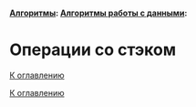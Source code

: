 #### [Алгоритмы](../README.md#Алгоритмы): [Алгоритмы работы с данными](../README.md#%D0%B0%D0%BB%D0%B3%D0%BE%D1%80%D0%B8%D1%82%D0%BC%D1%8B-%D1%80%D0%B0%D0%B1%D0%BE%D1%82%D1%8B-%D1%81-%D0%B4%D0%B0%D0%BD%D0%BD%D1%8B%D0%BC%D0%B8):
# Операции со стэком

<!--

-->

[К оглавлению](../../README.md)



[К оглавлению](../../README.md)
